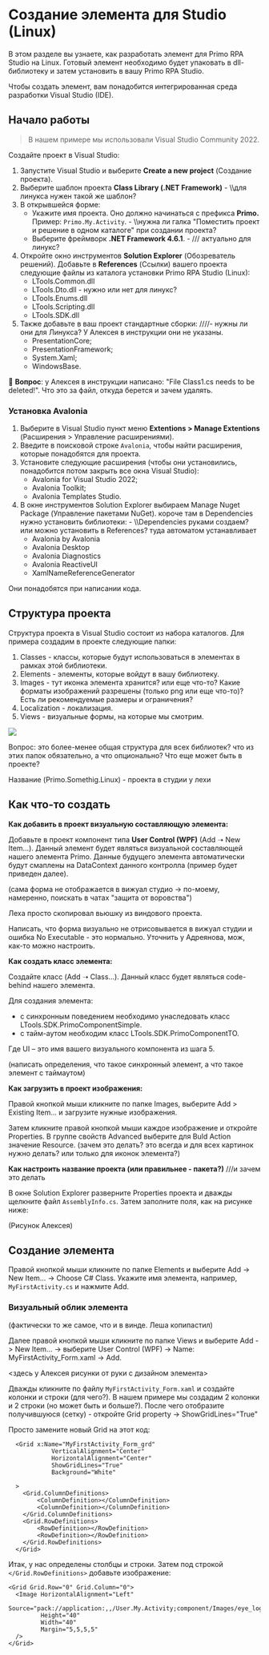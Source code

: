# Создание элемента для Studio (Linux)

В этом разделе вы узнаете, как разработать элемент для Primo RPA Studio на Linux. Готовый элемент необходимо будет упаковать в dll-библиотеку и затем установить в вашу Primo RPA Studio. 

Чтобы создать элемент, вам понадобится интегрированная среда разработки Visual Studio (IDE). 


## Начало работы

> В нашем примере мы использовали Visual Studio Community 2022.

Создайте проект в Visual Studio:

1. Запустите Visual Studio и выберите **Create a new project** (Создание проекта).
2. Выберите шаблон проекта **Class Library (.NET Framework)** - \\\\для линукса нужен такой же шаблон?
3. В открывшейся форме:
   * Укажите имя проекта. Оно должно начинаться с префикса **Primo.** Пример: `Primo.My.Activity`. - \\\\нужна ли галка "Поместить проект и решение в одном каталоге" при создании проекта?
   * Выберите фреймворк **.NET Framework 4.6.1**. - /// актуально для линукс?
6. Откройте окно инструментов **Solution Explorer** (Обозреватель решений). Добавьте в **References** (Ссылки) вашего проекта следующие файлы из каталога установки Primo RPA Studio (Linux):
   * LTools.Common.dll
   * LTools.Dto.dll - нужно или нет для линукс?
   * LTools.Enums.dll
   * LTools.Scripting.dll
   * LTools.SDK.dll
7. Также добавьте в ваш проект стандартные сборки: ////- нужны ли они для Линукса? У Алексея в инструкции они не указаны.
   * PresentationCore;
   * PresentationFramework;
   * System.Xaml;
   * WindowsBase.


:small_blue_diamond: **Вопрос**: у Алексея в инструкции написано: "File Class1.cs needs to be deleted!".  Что это за файл, откуда берется и зачем удалять.


### Установка Avalonia

1. Выберите в Visual Studio пункт меню **Extentions > Manage Extentions** (Расширения > Управление расширениями).
3. Введите в поисковой строке `Avalonia`, чтобы найти расширения, которые понадобятся для проекта.
4. Установите следующие расширения (чтобы они установились, понадобится потом закрыть все окна Visual Studio):
   * Avalonia for Visual Studio 2022;
   * Avalonia Toolkit;
   * Avalonia Templates Studio.
5. В окне инструментов Solution Explorer выбираем Manage Nuget Package (Управление пакетами NuGet). короче там в Dependencies нужно установить библиотеки:  - \\\Dependencies руками создаем? или можно установить в References? туда автоматом устанавливает
   * Avalonia by Avalonia
   * Avalonia Desktop
   * Avalonia Diagnostics
   * Avalonia ReactiveUI
   * XamlNameReferenceGenerator

Они понадобятся при написании кода.

## Структура проекта 

Структура проекта в Visual Studio состоит из набора каталогов. Для примера создадим в проекте следующие папки:
1. Classes - классы, которые будут использоваться в элементах в рамках этой библиотеки.
2. Elements - элементы, которые войдут в вашу библиотеку.
3. Images - тут иконка элемента хранится? или еще что-то? Какие форматы изображений разрешены (только png или еще что-то)? Есть ли рекомендуемые размеры и ограничения?
4. Localization - локализация.
5. Views - визуальные формы, на которые мы смотрим.

![](.gitbook/assets1/)


Вопрос: это более-менее общая структура для всех библиотек? что из этих папок обязательно, а что опционально? Что еще может быть в проекте?


Название (Primo.Somethig.Linux) - проекта в студии у лехи

## Как что-то создать

**Как добавить в проект визуальную составляющую элемента:**

Добавьте в проект компонент типа **User Control (WPF)** (Add ➝ New Item…). Данный элемент будет являться визуальной составляющей нашего элемента Primo. Данные будущего элемента автоматически будут смаплены на DataContext данного контролла (пример будет приведен далее).

(сама форма не отображается в вижуал студио -> по-моему, намеренно, поискать в чатах "защита от воровства")

Леха просто скопировал вьюшку из виндового проекта. 

Написать, что форма визуально не отрисовывается в вижуал студии и ошибка No Executable - это нормально. Уточнить у Адреянова, мож, как-то можно настроить.


**Как создать класс элемента:**

Создайте класс (Add ➝ Class…). Данный класс будет являться code-behind нашего элемента.

Для создания элемента:
* с синхронным поведением необходимо унаследовать класс LTools.SDK.PrimoComponentSimple<UI>.
* с тайм-аутом необходим класс LTools.SDK.PrimoComponentTO<UI>.

Где UI – это имя вашего визуального компонента из шага 5.


(написать определения, что такое синхронный элемент, а что такое элемент с таймаутом)



**Как загрузить в проект изображения:**

Правой кнопкой мыши кликните по папке Images, выберите Add > Existing Item... и загрузите нужные изображения. 

Затем кликните правой кнопкой мыши каждое изображение и откройте Properties. В группе свойств Advanced выберите для Buld Action значение Resource. (зачем это делать? это всегда и для всех картинок нужно делать? или только для иконок элемента?)


**Как настроить название проекта (или правильнее - пакета?)**   ///и зачем это делать

В окне Solution Explorer разверните Properties проекта и дважды щелкните файл `AssemblyInfo.cs`. Затем заполните поля, как на рисунке ниже:

(Рисунок Алексея)


## Создание элемента

Правой кнопкой мыши кликните по папке Elements и выберите Add -> New Item... -> Choose C# Class. Укажите имя элемента, например, `MyFirstActivity.cs` и нажмите Add.


### Визуальный облик элемента

(фактически то же самое, что и в винде. Леша копипастил)

Далее правой кнопкой мыши кликните по папке Views и выберите Add -> New Item... -> выберите User Control (WPF) -> Name: MyFirstActivity_Form.xaml -> Add.

<здесь у Алексея рисунки от руки с дизайном элемента>

Дважды кликните по файлу `MyFirstActivity_Form.xaml` и создайте колонки и строки (для чего?). В нашем примере мы создадим 2 колонки и 2 строки (но может быть и больше?). После чего отобразите получившуюся (сетку) - откройте Grid property -> ShowGridLines="True"

Просто замените новый Grid на этот код:

```
  <Grid x:Name="MyFirstActivity_Form_grd" 
            VerticalAlignment="Center" 
            HorizontalAlignment="Center" 
            ShowGridLines="True"
            Background="White"
            
  >
    <Grid.ColumnDefinitions>
        <ColumnDefinition></ColumnDefinition>
        <ColumnDefinition></ColumnDefinition>
    </Grid.ColumnDefinitions>
    <Grid.RowDefinitions>
        <RowDefinition></RowDefinition>
        <RowDefinition></RowDefinition>
    </Grid.RowDefinitions>
  </Grid>
```

Итак, у нас определены столбцы и строки. Затем под строкой `</Grid.RowDefinitions>` добавьте изображение: 

```
<Grid Grid.Row="0" Grid.Column="0">
  <Image HorizontalAlignment="Left" 
         Source="pack://application:,,/User.My.Activity;component/Images/eye_logo.png"
         Height="40"
         Width="40"
         Margin="5,5,5,5"
  />
</Grid>
```



## 






##










##



##
